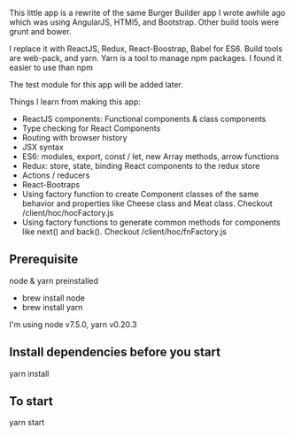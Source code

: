 This little app is a rewrite of the same Burger Builder app I wrote awhile ago which was using AngularJS, HTMl5, and Bootstrap. Other build tools were grunt and bower.

I replace it with ReactJS, Redux, React-Boostrap, Babel for ES6. Build tools are web-pack, and yarn. Yarn is a tool to manage npm packages. I found it easier to use than npm

The test module for this app will be added later.

Things I learn from making this app:
- ReactJS components: Functional components & class components
- Type checking for React Components
- Routing with browser history
- JSX syntax
- ES6: modules, export, const / let, new Array methods, arrow functions
- Redux: store, state, binding React components to the redux store
- Actions / reducers
- React-Bootraps
- Using factory function to create Component classes of the same behavior and properties like Cheese class and Meat class. Checkout /client/hoc/hocFactory.js
- Using factory functions to generate common methods for components like next() and back(). Checkout /client/hoc/fnFactory.js

## Prerequisite
node & yarn preinstalled

- brew install node
- brew install yarn

I'm using node v7.5.0, yarn v0.20.3

## Install dependencies before you start
yarn install

## To start
yarn start
